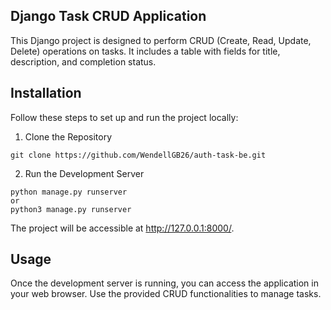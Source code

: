## Django Task CRUD Application
This Django project is designed to perform CRUD (Create, Read, Update, Delete) operations on tasks. It includes a table with fields for title, description, and completion status.

## Installation
Follow these steps to set up and run the project locally:

1. Clone the Repository
``` shell
git clone https://github.com/WendellGB26/auth-task-be.git
```

2. Run the Development Server
``` shell
python manage.py runserver
or
python3 manage.py runserver
```

The project will be accessible at http://127.0.0.1:8000/.

## Usage
Once the development server is running, you can access the application in your web browser. Use the provided CRUD functionalities to manage tasks.

